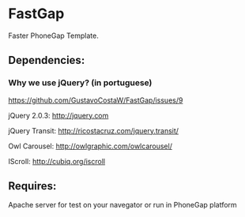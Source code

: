 FastGap
=======

Faster PhoneGap Template.

<h2>Dependencies:</h2>


<h3>Why we use jQuery? (in portuguese) </h3>

https://github.com/GustavoCostaW/FastGap/issues/9

jQuery 2.0.3:
http://jquery.com

jQuery Transit:
http://ricostacruz.com/jquery.transit/

Owl Carousel:
http://owlgraphic.com/owlcarousel/

IScroll:
http://cubiq.org/iscroll

<h2>Requires:</h2>

Apache server for test on your navegator or run in PhoneGap platform
